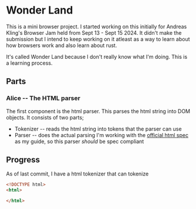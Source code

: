 # Wonder Land 

This is a mini browser project. I started working on this initially for Andreas Kling's Browser Jam held from Sept 13 - Sept 15 2024. It didn't make the submission but I intend to keep working on it atleast as a way to learn about how browsers work and also learn about rust.

It's called Wonder Land because I don't really know what I'm doing. This is a learning process.

## Parts
### Alice -- The HTML parser
The first component is the html parser. This parses the html string into DOM objects. It consists of two parts;
- Tokenizer -- reads the html string into tokens that the parser can use
- Parser -- does the actual parsing
I'm working with the [official html spec](https://html.spec.whatwg.org/) as my guide, so this parser *should* be spec compliant


## Progress
As of last commit, I have a html tokenizer that can tokenize
```html
<!DOCTYPE html>
<html>

</html>
```
